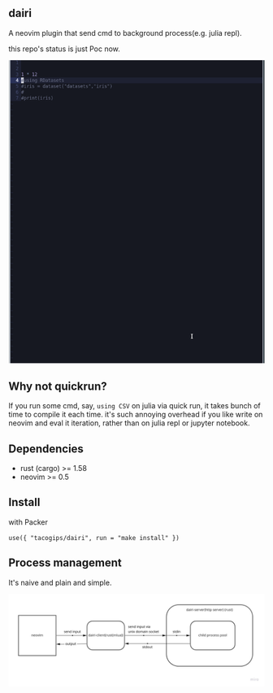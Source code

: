 ## dairi

A neovim plugin that send cmd to background process(e.g. julia repl).

this repo's status is just Poc now.

![preview](https://github.com/tacogips/dairi/blob/main/doc/dairi_preview.gif?raw=true)

## Why not quickrun?

If you run some cmd, say, `using CSV` on julia via quick run, it takes bunch of time to compile it each time. it's such annoying overhead if you like write on neovim and eval it iteration, rather than on julia repl or jupyter notebook.

## Dependencies
- rust (cargo) >= 1.58
- neovim >= 0.5

## Install

with Packer
```
use({ "tacogips/dairi", run = "make install" })
```

## Process management
It's naive and plain and simple.

![process](https://github.com/tacogips/dairi/blob/main/doc/process.jpg?raw=true)
